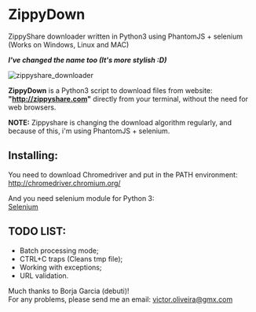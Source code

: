 # ZippyDown
ZippyShare downloader written in Python3 using PhantomJS + selenium (Works on Windows, Linux and MAC)  
  
***I've changed the name too (It's more stylish :D)***

![zippyshare_downloader](https://raw.githubusercontent.com/victor-oliveira1/ZippyDown/master/ZippyDown.png)

**ZippyDown** is a Python3 script to download files from website: **"http://zippyshare.com"** directly from your terminal, without the need for web browsers.

**NOTE:** Zippyshare is changing the download algorithm regularly, and because of this, i'm using PhantomJS + selenium.  
  
## Installing:  
You need to download Chromedriver and put in the PATH environment:  
http://chromedriver.chromium.org/
  
And you need selenium module for Python 3:  
[Selenium](https://pypi.org/project/selenium/)  

## TODO LIST:  
* Batch processing mode;
* CTRL+C traps (Cleans tmp file);
* Working with exceptions;  
* URL validation.  
  
Much thanks to Borja Garcia (debuti)!  
For any problems, please send me an email: victor.oliveira@gmx.com

